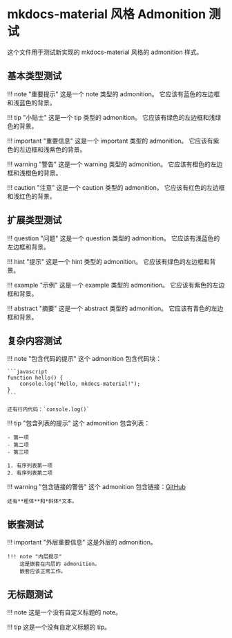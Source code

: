 # mkdocs-material 风格 Admonition 测试

这个文件用于测试新实现的 mkdocs-material 风格的 admonition 样式。

## 基本类型测试

!!! note "重要提示"
这是一个 note 类型的 admonition。
它应该有蓝色的左边框和浅蓝色的背景。

!!! tip "小贴士"
这是一个 tip 类型的 admonition。
它应该有绿色的左边框和浅绿色的背景。

!!! important "重要信息"
这是一个 important 类型的 admonition。
它应该有紫色的左边框和浅紫色的背景。

!!! warning "警告"
这是一个 warning 类型的 admonition。
它应该有橙色的左边框和浅橙色的背景。

!!! caution "注意"
这是一个 caution 类型的 admonition。
它应该有红色的左边框和浅红色的背景。

## 扩展类型测试

!!! question "问题"
这是一个 question 类型的 admonition。
它应该有浅蓝色的左边框和背景。

!!! hint "提示"
这是一个 hint 类型的 admonition。
它应该有绿色的左边框和背景。

!!! example "示例"
这是一个 example 类型的 admonition。
它应该有紫色的左边框和背景。

!!! abstract "摘要"
这是一个 abstract 类型的 admonition。
它应该有青色的左边框和背景。

## 复杂内容测试

!!! note "包含代码的提示"
这个 admonition 包含代码块：

    ```javascript
    function hello() {
        console.log("Hello, mkdocs-material!");
    }
    ```

    还有行内代码：`console.log()`

!!! tip "包含列表的提示"
这个 admonition 包含列表：

    - 第一项
    - 第二项
    - 第三项

    1. 有序列表第一项
    2. 有序列表第二项

!!! warning "包含链接的警告"
这个 admonition 包含链接：[GitHub](https://github.com)

    还有**粗体**和*斜体*文本。

## 嵌套测试

!!! important "外层重要信息"
这是外层的 admonition。

    !!! note "内层提示"
        这是嵌套在内层的 admonition。
        嵌套应该正常工作。

## 无标题测试

!!! note
这是一个没有自定义标题的 note。

!!! tip
这是一个没有自定义标题的 tip。
